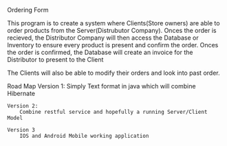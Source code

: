 Ordering Form

This program is to create a system where Clients(Store owners) are able to order products from the Server(Distrubutor Company). Onces the order is recieved, the Distributor Company will then access the Database or Inventory to ensure every product is present and confirm the order. Onces the order is confirmed, the Database will create an invoice for the Distributor to present to the Client

The Clients will also be able to modify their orders and look into past order.

Road Map
	Version 1:
		Simply Text format in java which will combine Hibernate

	Version 2:
		Combine restful service and hopefully a running Server/Client Model

	Version 3
		IOS and Android Mobile working application

